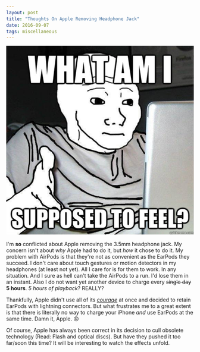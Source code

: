 ```yaml
---
layout: post
title: "Thoughts On Apple Removing Headphone Jack"
date: 2016-09-07
tags: miscellaneous
---
```


![](images/feel.jpg)

I'm **so** conflicted about Apple removing the 3.5mm headphone jack.
My concern isn't about *why* Apple had to do it, but *how* it chose to do it.
My problem with AirPods is that they're not as convenient as the EarPods they succeed.
I don't care about touch gestures or motion detectors in my headphones (at least not yet).
All I care for is for them to work. In any situation.
And I sure as hell can't take the AirPods to a run. I'd lose them in an instant.
Also I do not want yet another device to charge every <del>single day</del> **5 hours**. *5 hours of playback*? REALLY?

Thankfully, Apple didn't use all of its [*courage*](http://www.theverge.com/2016/9/7/12838024/apple-iphone-7-plus-headphone-jack-removal-courage) at once and decided to retain EarPods with lightning connectors. But what frustrates me to a great extent is that there is literally no way to charge your iPhone *and* use EarPods at the same time. Damn it, Apple. 😠

Of course, Apple has always been correct in its decision to cull obsolete technology (Read: Flash and optical discs).
But have they pushed it too far/soon this time? It will be interesting to watch the effects unfold.
